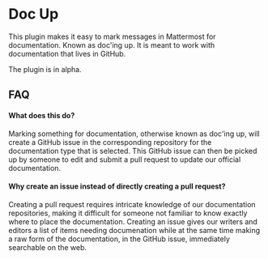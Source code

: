 # Doc Up

This plugin makes it easy to mark messages in Mattermost for documentation. Known as doc'ing up. It is meant to work with documentation that lives in GitHub.

The plugin is in alpha.

## FAQ

#### What does this do?
Marking something for documentation, otherwise known as doc'ing up, will create a GitHub issue in the corresponding repository for the documentation type that is selected. This GitHub issue can then be picked up by someone to edit and submit a pull request to update our official documentation.

#### Why create an issue instead of directly creating a pull request?
Creating a pull request requires intricate knowledge of our documentation repositories, making it difficult for someone not familiar to know exactly where to place the documentation. Creating an issue gives our writers and editors a list of items needing documenation while at the same time making a raw form of the documentation, in the GitHub issue, immediately searchable on the web.
